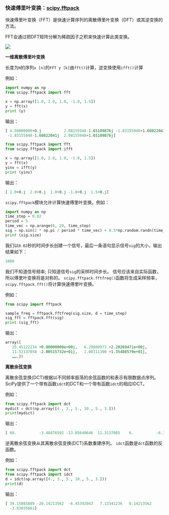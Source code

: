 ### 快速傅里叶变换：[scipy.fftpack](https://docs.scipy.org/doc/scipy/reference/fftpack.html#scipy.fftpack)

快速傅里叶变换（FFT）是快速计算序列的离散傅里叶变换（DFT）或其逆变换的方法。

FFT会通过把DFT矩阵分解为稀疏因子之积来快速计算此类变换。

![](https://upload-images.jianshu.io/upload_images/147042-0071478b913118d7.gif?imageMogr2/auto-orient/strip%7CimageView2/2/w/300/format/webp)

**一维离散傅里叶变换**

长度为`N`的序列`x [n]`的`FFT y [k]`由`fft()`计算，逆变换使用`ifft()`计算

例如：

```python
import numpy as np
from scipy.fftpack import fft

x = np.array([1.0, 2.0, 1.0, -1.0, 1.5])
y = fft(x)
print (y)
```

输出：

```python
[ 4.50000000+0.j          2.08155948-1.65109876j -1.83155948+1.60822041j
 -1.83155948-1.60822041j  2.08155948+1.65109876j]
```

```python
from scipy.fftpack import fft
from scipy.fftpack import ifft

x = np.array([1.0, 2.0, 1.0, -1.0, 1.5])
y = fft(x)
yinv = ifft(y)
print (yinv)
```

输出：

```python
[ 1.0+0.j  2.0+0.j  1.0+0.j -1.0+0.j  1.5+0.j]
```

`scipy.fftpack`模块允许计算快速傅里叶变换。例如：

```python
import numpy as np
time_step = 0.02
period = 5.
time_vec = np.arange(0, 20, time_step)
sig = np.sin(2 * np.pi / period * time_vec) + 0.5*np.random.randn(time_vec.size)
print (sig.size)
```

我们以`0.02`秒的时间步长创建一个信号，最后一条语句显示信号`sig`的大小，输出结果如下：

```python
1000
```

我们不知道信号频率; 只知道信号`sig`的采样时间步长。 信号应该来自实际函数，所以傅里叶变换将是对称的。 `scipy.fftpack.fftfreq()`函数将生成采样频率，`scipy.fftpack.fft()`将计算快速傅里叶变换。

例如：

```python
from scipy import fftpack

sample_freq = fftpack.fftfreq(sig.size, d = time_step)
sig_fft = fftpack.fft(sig)
print (sig_fft)
```

输出：

```python
array([ 
   25.45122234 +0.00000000e+00j,   6.29800973 +2.20269471e+00j,
   11.52137858 -2.00515732e+01j,   1.08111300 +1.35488579e+01j,
   …….])
```

**离散余弦变换**

离散余弦变换(DCT)根据以不同频率振荡的余弦函数的和表示有限数据点序列。 SciPy提供了一个带有函数`idct`的DCT和一个带有函数`idct`的相应IDCT。

例如：

```python
from scipy.fftpack import dct
mydict = dct(np.array([4., 3., 5., 10., 5., 3.]))
print(mydict)
```

输出：

```python
[ 60.          -3.48476592 -13.85640646  11.3137085    6.          -6.31319305]
```

逆离散余弦变换从其离散余弦变换(DCT)系数重建序列。 `idct`函数是`dct`函数的反函数。

例如：

```python
from scipy.fftpack import dct
from scipy.fftpack import idct
d = idct(np.array([4., 3., 5., 10., 5., 3.]))
print(d)
```

输出：

```python
[ 39.15085889 -20.14213562  -6.45392043   7.13341236   8.14213562
  -3.83035081]
```

